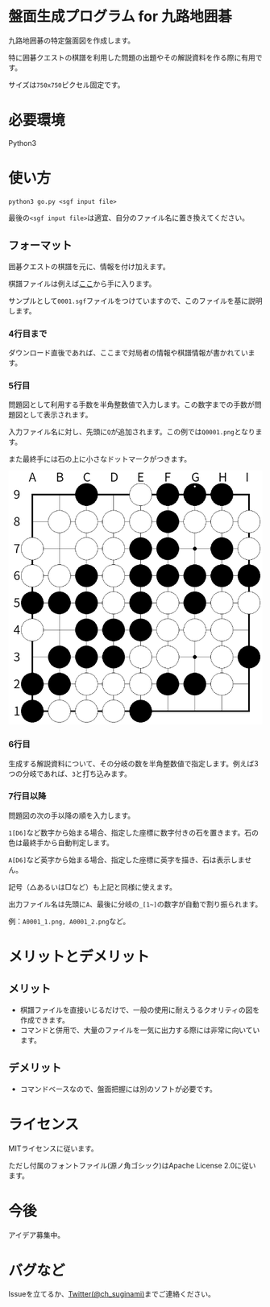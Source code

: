 # 盤面生成プログラム for 九路地囲碁
九路地囲碁の特定盤面図を作成します。

特に囲碁クエストの棋譜を利用した問題の出題やその解説資料を作る際に有用です。

サイズは`750x750`ピクセル固定です。

# 必要環境
Python3

# 使い方
`python3 go.py <sgf input file>`

最後の`<sgf input file>`は適宜、自分のファイル名に置き換えてください。

## フォーマット
囲碁クエストの棋譜を元に、情報を付け加えます。

棋譜ファイルは例えば[ここ](http://c-loft.com/renju/quest/)から手に入ります。

サンプルとして`0001.sgf`ファイルをつけていますので、このファイルを基に説明します。

### 4行目まで
ダウンロード直後であれば、ここまで対局者の情報や棋譜情報が書かれています。

### 5行目
問題図として利用する手数を半角整数値で入力します。この数字までの手数が問題図として表示されます。

入力ファイル名に対し、先頭に`Q`が追加されます。この例では`Q0001.png`となります。

また最終手には石の上に小さなドットマークがつきます。

![](Q0001.png)

### 6行目
生成する解説資料について、その分岐の数を半角整数値で指定します。例えば3つの分岐であれば、`3`と打ち込みます。

### 7行目以降
問題図の次の手以降の順を入力します。

`1[D6]`など数字から始まる場合、指定した座標に数字付きの石を置きます。石の色は最終手から自動判定します。

`A[D6]`など英字から始まる場合、指定した座標に英字を描き、石は表示しません。

記号（△あるいは□など）も上記と同様に使えます。

出力ファイル名は先頭に`A`、最後に分岐の`_[1~]`の数字が自動で割り振られます。

例：`A0001_1.png, A0001_2.png`など。

# メリットとデメリット
## メリット
+ 棋譜ファイルを直接いじるだけで、一般の使用に耐えうるクオリティの図を作成できます。
+ コマンドと併用で、大量のファイルを一気に出力する際には非常に向いています。

## デメリット
+ コマンドベースなので、盤面把握には別のソフトが必要です。

# ライセンス
MITライセンスに従います。

ただし付属のフォントファイル(源ノ角ゴシック)はApache License 2.0に従います。

# 今後
アイデア募集中。

# バグなど
Issueを立てるか、[Twitter(@ch_suginami)](https://twitter.com/ch_suginami)までご連絡ください。
